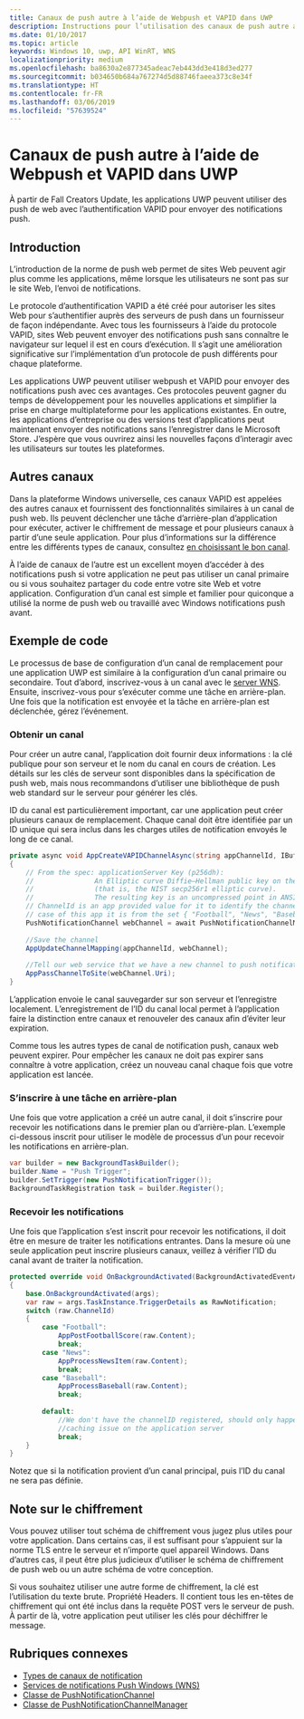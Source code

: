 ```yaml
---
title: Canaux de push autre à l’aide de Webpush et VAPID dans UWP
description: Instructions pour l’utilisation des canaux de push autre avec le protocole VAPID à partir d’une application UWP
ms.date: 01/10/2017
ms.topic: article
keywords: Windows 10, uwp, API WinRT, WNS
localizationpriority: medium
ms.openlocfilehash: ba8630a2e877345adeac7eb443dd3e418d3ed277
ms.sourcegitcommit: b034650b684a767274d5d88746faeea373c8e34f
ms.translationtype: HT
ms.contentlocale: fr-FR
ms.lasthandoff: 03/06/2019
ms.locfileid: "57639524"
---
```

# <a name="alternate-push-channels-using-webpush-and-vapid-in-uwp"></a>Canaux de push autre à l’aide de Webpush et VAPID dans UWP 
À partir de Fall Creators Update, les applications UWP peuvent utiliser des push de web avec l’authentification VAPID pour envoyer des notifications push.  

## <a name="introduction"></a>Introduction
L’introduction de la norme de push web permet de sites Web peuvent agir plus comme les applications, même lorsque les utilisateurs ne sont pas sur le site Web, l’envoi de notifications.

Le protocole d’authentification VAPID a été créé pour autoriser les sites Web pour s’authentifier auprès des serveurs de push dans un fournisseur de façon indépendante. Avec tous les fournisseurs à l’aide du protocole VAPID, sites Web peuvent envoyer des notifications push sans connaître le navigateur sur lequel il est en cours d’exécution. Il s’agit une amélioration significative sur l’implémentation d’un protocole de push différents pour chaque plateforme. 

Les applications UWP peuvent utiliser webpush et VAPID pour envoyer des notifications push avec ces avantages. Ces protocoles peuvent gagner du temps de développement pour les nouvelles applications et simplifier la prise en charge multiplateforme pour les applications existantes. En outre, les applications d’entreprise ou des versions test d’applications peut maintenant envoyer des notifications sans l’enregistrer dans le Microsoft Store. J’espère que vous ouvrirez ainsi les nouvelles façons d’interagir avec les utilisateurs sur toutes les plateformes.  

## <a name="alternate-channels"></a>Autres canaux 
Dans la plateforme Windows universelle, ces canaux VAPID est appelées des autres canaux et fournissent des fonctionnalités similaires à un canal de push web. Ils peuvent déclencher une tâche d’arrière-plan d’application pour exécuter, activer le chiffrement de message et pour plusieurs canaux à partir d’une seule application. Pour plus d’informations sur la différence entre les différents types de canaux, consultez [en choisissant le bon canal](channel-types.md).

À l’aide de canaux de l’autre est un excellent moyen d’accéder à des notifications push si votre application ne peut pas utiliser un canal primaire ou si vous souhaitez partager du code entre votre site Web et votre application. Configuration d’un canal est simple et familier pour quiconque a utilisé la norme de push web ou travaillé avec Windows notifications push avant.

## <a name="code-example"></a>Exemple de code

Le processus de base de configuration d’un canal de remplacement pour une application UWP est similaire à la configuration d’un canal primaire ou secondaire. Tout d’abord, inscrivez-vous à un canal avec le [server WNS](windows-push-notification-services--wns--overview.md). Ensuite, inscrivez-vous pour s’exécuter comme une tâche en arrière-plan. Une fois que la notification est envoyée et la tâche en arrière-plan est déclenchée, gérez l’événement.  

### <a name="get-a-channel"></a>Obtenir un canal 
Pour créer un autre canal, l’application doit fournir deux informations : la clé publique pour son serveur et le nom du canal en cours de création. Les détails sur les clés de serveur sont disponibles dans la spécification de push web, mais nous recommandons d’utiliser une bibliothèque de push web standard sur le serveur pour générer les clés.  

ID du canal est particulièrement important, car une application peut créer plusieurs canaux de remplacement. Chaque canal doit être identifiée par un ID unique qui sera inclus dans les charges utiles de notification envoyés le long de ce canal.  

```csharp
private async void AppCreateVAPIDChannelAsync(string appChannelId, IBuffer applicationServerKey) 
{ 
    // From the spec: applicationServer Key (p256dh):  
    //               An Elliptic curve Diffie–Hellman public key on the P-256 curve 
    //               (that is, the NIST secp256r1 elliptic curve).   
    //               The resulting key is an uncompressed point in ANSI X9.62 format             
    // ChannelId is an app provided value for it to identify the channel later.  
    // case of this app it is from the set { "Football", "News", "Baseball" } 
    PushNotificationChannel webChannel = await PushNotificationChannelManager.Current.CreateRawPushNotificationChannelWithAlternateKeyForApplicationAsync(applicationServerKey, appChannelId); 
 
    //Save the channel  
    AppUpdateChannelMapping(appChannelId, webChannel); 
             
    //Tell our web service that we have a new channel to push notifications to 
    AppPassChannelToSite(webChannel.Uri); 
} 
```
L’application envoie le canal sauvegarder sur son serveur et l’enregistre localement. L’enregistrement de l’ID du canal local permet à l’application faire la distinction entre canaux et renouveler des canaux afin d’éviter leur expiration.

Comme tous les autres types de canal de notification push, canaux web peuvent expirer. Pour empêcher les canaux ne doit pas expirer sans connaître à votre application, créez un nouveau canal chaque fois que votre application est lancée.    

### <a name="register-for-a-background-task"></a>S’inscrire à une tâche en arrière-plan 

Une fois que votre application a créé un autre canal, il doit s’inscrire pour recevoir les notifications dans le premier plan ou d’arrière-plan. L’exemple ci-dessous inscrit pour utiliser le modèle de processus d’un pour recevoir les notifications en arrière-plan.  

```csharp
var builder = new BackgroundTaskBuilder(); 
builder.Name = "Push Trigger"; 
builder.SetTrigger(new PushNotificationTrigger()); 
BackgroundTaskRegistration task = builder.Register(); 
```
### <a name="receive-the-notifications"></a>Recevoir les notifications 

Une fois que l’application s’est inscrit pour recevoir les notifications, il doit être en mesure de traiter les notifications entrantes. Dans la mesure où une seule application peut inscrire plusieurs canaux, veillez à vérifier l’ID du canal avant de traiter la notification.  

```csharp
protected override void OnBackgroundActivated(BackgroundActivatedEventArgs args) 
{ 
    base.OnBackgroundActivated(args); 
    var raw = args.TaskInstance.TriggerDetails as RawNotification; 
    switch (raw.ChannelId) 
    { 
        case "Football": 
            AppPostFootballScore(raw.Content); 
            break; 
        case "News": 
            AppProcessNewsItem(raw.Content); 
            break; 
        case "Baseball": 
            AppProcessBaseball(raw.Content); 
            break; 
 
        default: 
            //We don't have the channelID registered, should only happen in the case of a 
            //caching issue on the application server 
            break; 
    }                           
} 
```

Notez que si la notification provient d’un canal principal, puis l’ID du canal ne sera pas définie.  

## <a name="note-on-encryption"></a>Note sur le chiffrement 

Vous pouvez utiliser tout schéma de chiffrement vous jugez plus utiles pour votre application. Dans certains cas, il est suffisant pour s’appuient sur la norme TLS entre le serveur et n’importe quel appareil Windows. Dans d’autres cas, il peut être plus judicieux d’utiliser le schéma de chiffrement de push web ou un autre schéma de votre conception.  

Si vous souhaitez utiliser une autre forme de chiffrement, la clé est l’utilisation du texte brute. Propriété Headers. Il contient tous les en-têtes de chiffrement qui ont été inclus dans la requête POST vers le serveur de push. À partir de là, votre application peut utiliser les clés pour déchiffrer le message.  

## <a name="related-topics"></a>Rubriques connexes
- [Types de canaux de notification](channel-types.md)
- [Services de notifications Push Windows (WNS)](windows-push-notification-services--wns--overview.md)
- [Classe de PushNotificationChannel](https://docs.microsoft.com/uwp/api/windows.networking.pushnotifications.pushnotificationchannel)
- [Classe de PushNotificationChannelManager](https://docs.microsoft.com/uwp/api/windows.networking.pushnotifications.pushnotificationchannelmanager)



